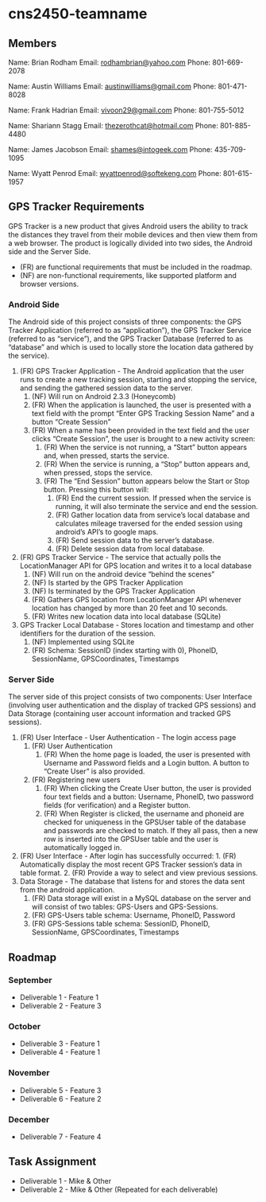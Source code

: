 cns2450-teamname
==============

Members
-----------

Name: Brian Rodham
Email: rodhambrian@yahoo.com
Phone: 801-669-2078

Name: Austin Williams
Email: austinwilliams@gmail.com
Phone: 801-471-8028

Name: Frank Hadrian
Email: vivoon29@gmail.com
Phone: 801-755-5012

Name: Shariann Stagg
Email: thezerothcat@hotmail.com
Phone: 801-885-4480

Name: James Jacobson
Email: shames@intogeek.com
Phone: 435-709-1095

Name: Wyatt Penrod
Email: wyattpenrod@softekeng.com
Phone: 801-615-1957

GPS Tracker Requirements
----------------

GPS Tracker is a new product that gives Android users the ability to track the distances they travel from their mobile devices and then view them from a web browser. The product is logically divided into two sides, the Android side and the Server Side.
* (FR) are functional requirements that must be included in the roadmap.
* (NF) are non-functional requirements, like supported platform and browser versions.

### Android Side
The Android side of this project consists of three components: the GPS Tracker Application (referred to as “application”), the GPS Tracker Service (referred to as “service”), and the GPS Tracker Database (referred to as “database” and which is used to locally store the location data gathered by the service).

1. (FR) GPS Tracker Application - The Android application that the user runs to create a new tracking session, starting and stopping the service, and sending the gathered session data to the server.
    1. (NF) Will run on Android 2.3.3 (Honeycomb)
    2. (FR) When the application is launched, the user is presented with a text field with the prompt “Enter GPS Tracking Session Name” and a button “Create Session”
    3. (FR) When a name has been provided in the text field and the user clicks “Create Session”, the user is brought to a new activity screen:
        1. (FR) When the service is not running, a “Start” button appears and, when pressed, starts the service.
        2. (FR) When the service is running, a “Stop” button appears and, when pressed, stops the service.
        3. (FR) The “End Session” button appears below the Start or Stop button. Pressing this button will:
            1. (FR) End the current session. If pressed when the service is running, it will also terminate the service and end the session.
            2. (FR) Gather location data from service’s local database and calculates mileage traversed for the ended session using android’s API’s to google maps.
            3. (FR) Send session data to the server’s database.
            4. (FR) Delete session data from local database. 
2. (FR) GPS Tracker Service - The service that actually polls the LocationManager API for GPS location and writes it to a local database
    1. (NF) Will run on the android device “behind the scenes”
    2. (NF) Is started by the GPS Tracker Application
    3. (NF) Is terminated by the GPS Tracker Application
    4. (FR) Gathers GPS location from LocationManager API whenever location has changed by more than 20 feet and 10 seconds.
    5. (FR) Writes new location data into local database (SQLite)
3. GPS Tracker Local Database - Stores location and timestamp and other identifiers for the duration of the session.
    1. (NF) Implemented using SQLite
    2. (FR) Schema: SessionID (index starting with 0), PhoneID, SessionName, GPSCoordinates, Timestamps

### Server Side
The server side of this project consists of two components: User Interface (involving user authentication and the display of tracked GPS sessions) and Data Storage (containing user account information and tracked GPS sessions).

1. (FR) User Interface - User Authentication - The login access page
    1. (FR) User Authentication
        1. (FR) When the home page is loaded, the user is presented with Username and Password fields and a Login button. A button to “Create User” is also provided.
    2. (FR) Registering new users
        1. (FR) When clicking the Create User button, the user is provided four text fields and a button: Username, PhoneID, two password fields (for verification) and a Register button.
        2. (FR) When Register is clicked, the username and phoneid are checked for uniqueness in the GPSUser table of the database and passwords are checked to match. If they all pass, then a new row is inserted into the GPSUser table and the user is automatically logged in.
2. (FR) User Interface - After login has successfully occurred:
        1. (FR) Automatically display the most recent GPS Tracker session’s data in table format.
        2. (FR) Provide a way to select and view previous sessions.
3. Data Storage - The database that listens for and stores the data sent from the android application.
    1. (FR) Data storage will exist in a MySQL database on the server and will consist of two tables: GPS-Users and GPS-Sessions.
    2. (FR) GPS-Users table schema: Username, PhoneID, Password
    3. (FR) GPS-Sessions table schema: SessionID, PhoneID, SessionName, GPSCoordinates, Timestamps

Roadmap
-------------------

### September
* Deliverable 1 - Feature 1
* Deliverable 2 - Feature 3

### October
* Deliverable 3 - Feature 1
* Deliverable 4 - Feature 1

### November
* Deliverable 5 - Feature 3
* Deliverable 6 - Feature 2

### December
* Deliverable 7 - Feature 4
 
Task Assignment
------------------

* Deliverable 1 - Mike & Other
* Deliverable 2 - Mike & Other
(Repeated for each deliverable)